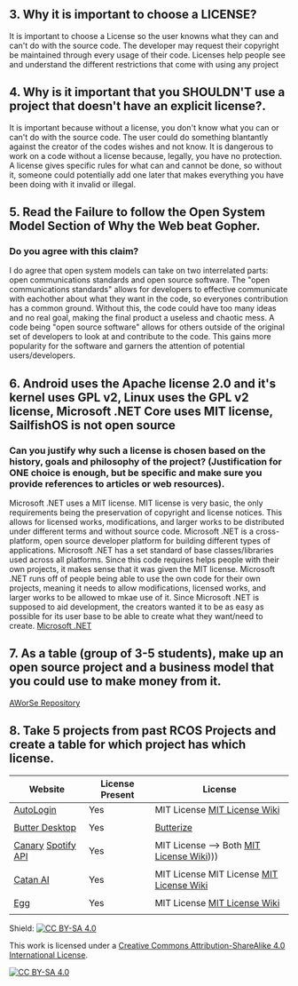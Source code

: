 ## 3. Why it is important to choose a LICENSE?
It is important to choose a License so the user knowns what they can and can't do with the source code. The developer may request their copyright be maintained through every usage of their code. Licenses help people see and understand the different restrictions that come with using any project

## 4. Why is it important that you SHOULDN'T use a project that doesn't have an explicit license?.
It is important because without a license, you don't know what you can or can't do with the source code. The user could do something blantantly against the creator of the codes wishes and not know. It is dangerous to work on a code without a license because, legally, you have no protection. A license gives specific rules for what can and cannot be done, so without it, someone could potentially add one later that makes everything you have been doing with it invalid or illegal.

## 5. Read the Failure to follow the Open System Model Section of Why the Web beat Gopher.
### Do you agree with this claim? 
I do agree that open system models can take on two interrelated parts: open communications standards and open source software. The "open communications standards" allows for developers to effective communicate with eachother about what they want in the code, so everyones contribution has a common ground. Without this, the code could have too many ideas and no real goal, making the final product a useless and chaotic mess. A code being "open source software" allows for others outside of the original set of developers to look at and contribute to the code. This gains more popularity for the software and garners the attention of potential users/developers.

## 6. Android uses the Apache license 2.0 and it's kernel uses GPL v2, Linux uses the GPL v2 license, Microsoft .NET Core uses MIT license, SailfishOS is not open source
### Can you justify why such a license is chosen based on the history, goals and philosophy of the project? (Justification for ONE choice is enough, but be specific and make sure you provide references to articles or web resources). 
Microsoft .NET uses a MIT license. MIT license is very basic, the only requirements being the preservation of copyright and license notices. This allows for licensed works, modifications, and larger works to be distributed under different terms and without source code. Microsoft .NET is a cross-platform, open source developer platform for building different types of applications. Microsoft .NET has a set standard of base classes/libraries used across all platforms. Since this code requires helps people with their own projects, it makes sense that it was given the MIT license. Microsoft .NET runs off of people being able to use the own code for their own projects, meaning it needs to allow modifications, licensed works, and larger works to be allowed to mkae use of it. Since Microsoft .NET is supposed to aid development, the creators wanted it to be as easy as possible for its user base to be able to create what they want/need to create.
[Microsoft .NET](https://dotnet.microsoft.com/en-us/learn/dotnet/what-is-dotnet)

## 7. As a table (group of 3-5 students), make up an open source project and a business model that you could use to make money from it.
[AWorSe Repository](https://github.com/charlestian23/AWorSe)

## 8. Take 5 projects from past RCOS Projects and create a table for which project has which license.

| Website                   | License Present | License                                                                                  |
|---------------------------|-----------------|------------------------------------------------------------------------------------------|
| [AutoLogin](https://github.com/SeanWaclawik/courseproject)| Yes | MIT License [MIT License Wiki](https://en.wikipedia.org/wiki/MIT_License)|
|                           |                 |                                                                                          |
| [Butter Desktop](https://github.com/mattgilman10/butter-desktop) | Yes | [Butterize](https://github.com/mattgilman10/butter-desktop/blob/master/LICENSE.txt)|
|                           |                 |                                                                                          |
| [Canary](https://github.com/smaltby/canary) [Spotify API](https://github.com/smaltby/spotify-api-plusplus) | Yes | MIT License --> Both [MIT License Wiki](https://en.wikipedia.org/wiki/MIT_License))))  |
|                           |                 |                                                                                          |
| [Catan AI](https://github.com/justinchen673/catan-ai) | Yes | MIT License MIT License [MIT License Wiki](https://en.wikipedia.org/wiki/MIT_License) |
|                           |                 |                                                                                          |
| [Egg](https://github.com/casey-c/egg) | Yes | MIT License [MIT License Wiki](https://en.wikipedia.org/wiki/MIT_License) |
|                           |                 |                                                                                          |

Shield: [![CC BY-SA 4.0][cc-by-sa-shield]][cc-by-sa]

This work is licensed under a
[Creative Commons Attribution-ShareAlike 4.0 International License][cc-by-sa].

[![CC BY-SA 4.0][cc-by-sa-image]][cc-by-sa]

[cc-by-sa]: http://creativecommons.org/licenses/by-sa/4.0/
[cc-by-sa-image]: https://licensebuttons.net/l/by-sa/4.0/88x31.png
[cc-by-sa-shield]: https://img.shields.io/badge/License-CC%20BY--SA%204.0-lightgrey.svg


